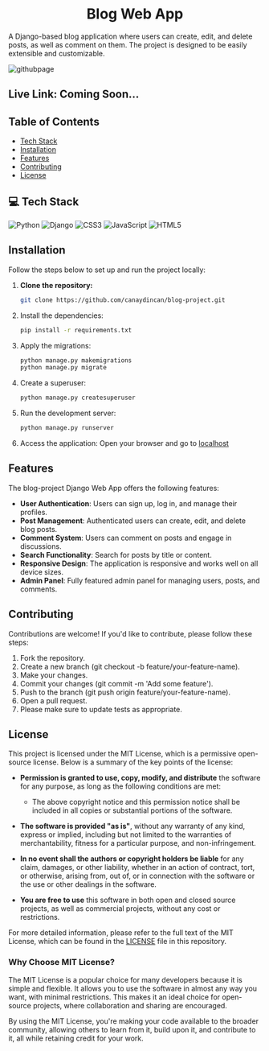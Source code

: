 <h1 align="center">Blog Web App</h1>

A Django-based blog application where users can create, edit, and delete posts, as well as comment on them. The project is designed to be easily extensible and customizable.

![githubpage](https://github.com/user-attachments/assets/d4bbd2c3-f63a-4fde-a9d4-ba2a4e891f88)

## Live Link: Coming Soon...

## Table of Contents
- [Tech Stack](#tech_stack)
- [Installation](#installation)
- [Features](#features)
- [Contributing](#contributing)
- [License](#license)

## 💻 Tech Stack
![Python](https://img.shields.io/badge/python-3670A0?style=for-the-badge&logo=python&logoColor=ffdd54) 
![Django](https://img.shields.io/badge/django-%23092E20.svg?style=for-the-badge&logo=django&logoColor=white)
![CSS3](https://img.shields.io/badge/CSS3-%2523E34F26.svg?style=for-the-badge&logo=css3&logoColor=white&color=blue)
![JavaScript](https://img.shields.io/badge/javascript-%23323330.svg?style=for-the-badge&logo=javascript&logoColor=%23F7DF1E)
![HTML5](https://img.shields.io/badge/html5-%23E34F26.svg?style=for-the-badge&logo=html5&logoColor=white)

## Installation

Follow the steps below to set up and run the project locally:

1. **Clone the repository:**
   ```bash
   git clone https://github.com/canaydincan/blog-project.git

2.  Install the dependencies:
    ```bash
    pip install -r requirements.txt

3.  Apply the migrations:
    ```bash
    python manage.py makemigrations
    python manage.py migrate

4.  Create a superuser:
    ```bash
    python manage.py createsuperuser

5.  Run the development server:
    ```bash
    python manage.py runserver

6.  Access the application: Open your browser and go to [localhost](http://localhost:8000/)

## Features

The blog-project Django Web App offers the following features:

- **User Authentication**: Users can sign up, log in, and manage their profiles.
- **Post Management**: Authenticated users can create, edit, and delete blog posts.
- **Comment System**: Users can comment on posts and engage in discussions.
- **Search Functionality**: Search for posts by title or content.
- **Responsive Design**: The application is responsive and works well on all device sizes.
- **Admin Panel**: Fully featured admin panel for managing users, posts, and comments.

## Contributing

Contributions are welcome! If you'd like to contribute, please follow these steps:

1. Fork the repository.
2. Create a new branch (git checkout -b feature/your-feature-name).
3. Make your changes.
4. Commit your changes (git commit -m 'Add some feature').
5. Push to the branch (git push origin feature/your-feature-name).
6. Open a pull request.
7. Please make sure to update tests as appropriate.

## License

This project is licensed under the MIT License, which is a permissive open-source license. Below is a summary of the key points of the license:

- **Permission is granted to use, copy, modify, and distribute** the software for any purpose, as long as the following conditions are met:
  - The above copyright notice and this permission notice shall be included in all copies or substantial portions of the software.

- **The software is provided "as is"**, without any warranty of any kind, express or implied, including but not limited to the warranties of merchantability, fitness for a particular purpose, and non-infringement.

- **In no event shall the authors or copyright holders be liable** for any claim, damages, or other liability, whether in an action of contract, tort, or otherwise, arising from, out of, or in connection with the software or the use or other dealings in the software.

- **You are free to use** this software in both open and closed source projects, as well as commercial projects, without any cost or restrictions.

For more detailed information, please refer to the full text of the MIT License, which can be found in the [LICENSE](LICENSE) file in this repository.

### Why Choose MIT License?

The MIT License is a popular choice for many developers because it is simple and flexible. It allows you to use the software in almost any way you want, with minimal restrictions. This makes it an ideal choice for open-source projects, where collaboration and sharing are encouraged.

By using the MIT License, you're making your code available to the broader community, allowing others to learn from it, build upon it, and contribute to it, all while retaining credit for your work.
